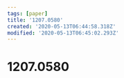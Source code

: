 ```yaml
---
tags: [paper]
title: '1207.0580'
created: '2020-05-13T06:44:58.318Z'
modified: '2020-05-13T06:45:02.293Z'
---
```


# 1207.0580
